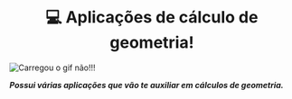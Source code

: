 <center><h1>💻 Aplicações de cálculo de geometria!</h1></center>

<img align="center" src="https://cdn.discordapp.com/attachments/637851827429310464/829389431697833984/691fae36a473418631034c31d4e895cc.gif" alt="Carregou o gif não!!!">

***Possui várias aplicações que vão te auxiliar em cálculos de geometria.***
